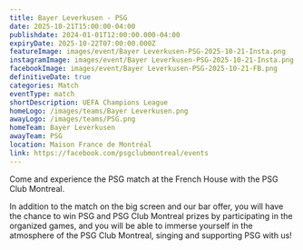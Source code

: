 ```yaml
---
title: Bayer Leverkusen - PSG
date: 2025-10-21T15:00:00-04:00
publishdate: 2024-01-01T12:00:00.000-04:00
expiryDate: 2025-10-22T07:00:00.000Z
featureImage: images/event/Bayer Leverkusen-PSG-2025-10-21-Insta.png
instagramImage: images/event/Bayer Leverkusen-PSG-2025-10-21-Insta.png
facebookImage: images/event/Bayer Leverkusen-PSG-2025-10-21-FB.png
definitiveDate: true
categories: Match
eventType: match
shortDescription: UEFA Champions League
homeLogo: /images/teams/Bayer Leverkusen.png
awayLogo: /images/teams/PSG.png
homeTeam: Bayer Leverkusen
awayTeam: PSG
location: Maison France de Montréal
link: https://facebook.com/psgclubmontreal/events
---
```


Come and experience the PSG match at the French House with the PSG Club Montreal.

In addition to the match on the big screen and our bar offer, you will have the chance to win PSG and PSG Club Montreal prizes by participating in the organized games, and you will be able to immerse yourself in the atmosphere of the PSG Club Montreal, singing and supporting PSG with us!
